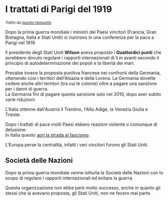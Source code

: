 # I trattati di Parigi del 1919

<small>*Tratto da [questo riassunto](https://storia.alexsandri.com/La-prima-guerra-mondiale.html)*.</small>

Dopo la prima guerra mondiale i ministri dei Paesi vincitori (Francia, Gran
Bretagna, Italia e Stati Uniti) si riunirono in una conferenza per la pace a
Parigi nel 1919.

Il presidente degli Stati Uniti **Wilson** aveva proposto i **Quattordici
punti** che avrebbero dovuto regolare i rapporti internazionali di lì in avanti
secondo il principio di autodeterminazione dei popoli e la libertà dei mari.

Prevalse invece la proposta punitiva francese nei confronti della Germania,
ottenendo così i territori dell'Alsazia e della Lorena. La Germania dovette
cedere anche altri territori (tra cui le colonie) oltre a pagare una sanzione
per i danni di guerra.\
La Germania finì di pagare questa sanzione solo nel 2010, dopo aver subito varie
riduzioni.

L'Italia ottenne dall'Austria il Trentino, l'Alto Adige, la Venezia Giulia e
Trieste.

Dopo i trattati di pace molti Paesi ebbero reazioni violente o comunque di
delusione.\
In Italia questo [aprì la strada al fascismo](3c.md).

L'Europa perse la centralità, infatti i veri vincitori furono gli Stati Uniti.

## Società delle Nazioni

Dopo la prima guerra mondiale venne istituita la Società delle Nazioni con lo
scopo di regolare i rapporti internazionali ed evitare la guerra.

Questa organizzazione non ebbe però molto successo, anche in quanto gli stessi
che la avevano proposta, gli Stati Uniti, non ne fecero mai parte.
